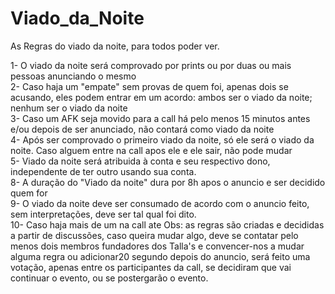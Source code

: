 # Viado_da_Noite<br/>
As Regras do viado da noite, para todos poder ver.<br/>

1- O viado da noite será comprovado por prints ou por duas ou mais pessoas anunciando o mesmo<br/>
2- Caso haja um "empate" sem provas de quem foi, apenas dois se acusando, eles podem entrar em um acordo: ambos ser o viado da noite; nenhum ser o viado da noite<br/>
3- Caso um AFK seja movido para a call há pelo menos 15 minutos antes e/ou depois de ser anunciado, não contará como viado da noite<br/>
4- Após ser comprovado o primeiro viado da noite, só ele será o viado da noite. Caso alguem entre na call apos ele e ele sair, não pode mudar <br/>
5- Viado da noite será atribuida à conta e seu respectivo dono, independente de ter outro usando sua conta.<br/>
8- A duração do "Viado da noite" dura por 8h apos o anuncio e ser decidido quem for<br/>
9- O viado da noite deve ser consumado de acordo com o anuncio feito, sem interpretações, deve ser tal qual foi dito. <br/>
10- Caso haja mais de um na call ate Obs: as regras são criadas e decididas a partir de discussões, caso queira mudar algo, deve se contatar pelo menos dois membros fundadores dos Talla's e convencer-nos a mudar alguma regra ou adicionar20 segundo depois do anuncio, será feito uma votação, apenas entre os participantes da call, se decidiram que vai continuar o evento, ou se postergarão o evento.<br/>
